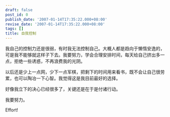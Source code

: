 ```yaml
---
draft: false
post_id: 0
publish_date: '2007-01-14T17:35:22.000+08:00'
revise_date: '2007-01-14T17:35:22.000+08:00'
tags: []
title: 自我控制
---
```


我自己的控制力还是很弱，有时我无法控制自己。大概人都是趋向于懒惰安逸的，可是我不能够就这样子下去。我要努力，学会合理安排时间，每天给自己挤出多一点，拒绝一些诱惑，不再浪费我的光阴。

以后还是少上一点网，少下一点军棋，把剩下的时间用来看书，既不会让自己很劳累，也可以陶冶一下心智。我觉得这是我目前最好的选择。

好像我立下的决心已经很多了，关键还是在于是付诸行动。

我要努力。

Effort!
